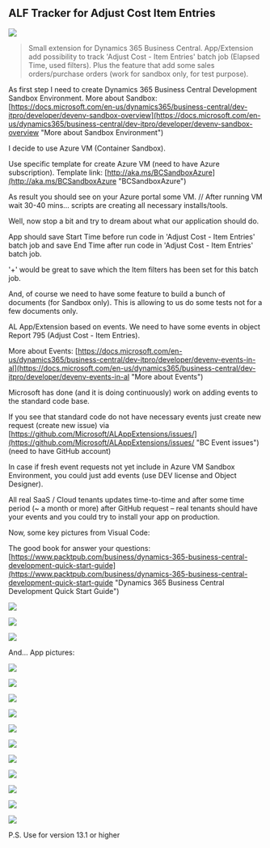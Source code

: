 ﻿## ALF Tracker for Adjust Cost Item Entries
![](media/ALFlogo.png)
> Small extension for Dynamics 365 Business Central.
> App/Extension add possibility to track 'Adjust Cost - Item Entries' batch job (Elapsed Time, used filters).
> Plus the feature that add some sales orders/purchase orders (work for sandbox only, for test purpose).

As first step I need to create Dynamics 365 Business Central Development Sandbox Environment. 
More about Sandbox: [https://docs.microsoft.com/en-us/dynamics365/business-central/dev-itpro/developer/devenv-sandbox-overview](https://docs.microsoft.com/en-us/dynamics365/business-central/dev-itpro/developer/devenv-sandbox-overview "More about Sandbox Environment")

I decide to use Azure VM (Container Sandbox).

Use specific template for create Azure VM (need to have Azure subscription). 
Template link: [http://aka.ms/BCSandboxAzure](http://aka.ms/BCSandboxAzure "BCSandboxAzure")  

As result you should see on your Azure portal some VM.
// After running VM wait 30-40 mins… scripts are creating all necessary installs/tools.

Well, now stop a bit and try to dream about what our application should do.

App should save Start Time before run code in 'Adjust Cost - Item Entries' batch job and save End Time after run code in 'Adjust Cost - Item Entries' batch job.

'+' would be great to save which the Item filters has been set for this batch job.

And, of course we need to have some feature to build a bunch of documents (for Sandbox only). This is allowing to us do some tests not for a few documents only.


AL App/Extension based on events. We need to have some events in object Report 795 (Adjust Cost - Item Entries).

More about Events: [https://docs.microsoft.com/en-us/dynamics365/business-central/dev-itpro/developer/devenv-events-in-al](https://docs.microsoft.com/en-us/dynamics365/business-central/dev-itpro/developer/devenv-events-in-al "More about Events") 

Microsoft has done (and it is doing continuously) work on adding events to the standard code base.

If you see that standard code do not have necessary events just create new request (create new issue) via [https://github.com/Microsoft/ALAppExtensions/issues/](https://github.com/Microsoft/ALAppExtensions/issues/ "BC Event issues") (need to have GitHub account)

In case if fresh event requests not yet include in Azure VM Sandbox Environment, you could just add events (use DEV license and Object Designer).

All real SaaS / Cloud tenants updates time-to-time and after some time period (~ a month or more) after GitHub request – real tenants should have your events and you could try to install your app on production.

Now, some key pictures from Visual Code:

The good book for answer your questions: [https://www.packtpub.com/business/dynamics-365-business-central-development-quick-start-guide](https://www.packtpub.com/business/dynamics-365-business-central-development-quick-start-guide "Dynamics 365 Business Central Development Quick Start Guide")

![](media/ALFTracker01.png)

![](media/ALFTracker02.png)

![](media/ALFTracker03.png)

And… App pictures:

![](media/ALFTracker04.png)

![](media/ALFTracker05.png)

![](media/ALFTracker06.png)

![](media/ALFTracker07.png)

![](media/ALFTracker08.png)

![](media/ALFTracker09.png)

![](media/ALFTracker10.png)

![](media/ALFTracker11.png)

![](media/ALFTracker12.png)

![](media/ALFTracker13.png)

![](media/ALFTracker14.png)

P.S.
Use for version 13.1 or higher
